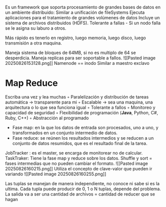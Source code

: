 Es un framework que soporta procesamiento de grandes bases de datos en un ambiente distribuido: Similar a unificación de fileSystems
Ejecuta aplicaciones para el tratamiento de grandes volúmenes de datos
Incluye un sistema de archivos distribuidos (HDFS).
Tolerante a fallas - Si un nodo falla se le asigna su laburo a otros.

Más rápido es tenerlo en registro, luego memoria, luego disco, luego transmisión a otra maquina.

Maneja sistema de bloques de 64MB, si no es multiplo de 64 se desperdicia. Maneja replicas para ser soportable a fallos.
![[Pasted image 20250826153128.png]]
Namenode == inodo
Similar a maestro exclavo

# Map Reduce
Escriba una vez y lea muchas
◦ Paralelización y distribución de tareas automática -> transparente para mi
◦ Escalable -> sea una maquina, una arquitectura o lo que sea funciona igual
◦ Tolerante a fallos
◦ Monitoreo y capacidad de seguridad
◦ Flexibilidad de programación (**Java**, Python, C#, Ruby, C++)
◦ Abstracción al programado

- Fase map: en la que los datos de entrada son procesados, uno a uno,
y transformados en un conjunto intermedio de datos.
- Fase reduce: se reúnen los resultados intermedios y se reducen a un
conjunto de datos resumidos, que es el resultado final de la tarea.

JobTracker : es el master, se encarga de monitorear no de calcular.
TaskTraker: Tiene la fase map y reduce sobre los datos.
Shuffle y sort = fases intermedias que no pueden cambiar el formato.
![[Pasted image 20250826160215.png]]
Utiliza el concepto de clave-valor que pueden ir variando
![[Pasted image 20250826160255.png]]

Las tuplas se manejan de manera independiente, no conoce ni sabe si es la ultima. Cada tupla puede producir de 0, 1 o N tuplas, depende del problema.
La salida va a ser una cantidad de archivos = cantidad de reducer que se hagan